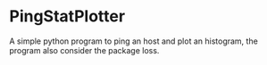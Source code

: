 # PingStatPlotter
A simple python program to ping an host and plot an histogram, the program also consider the package loss.
